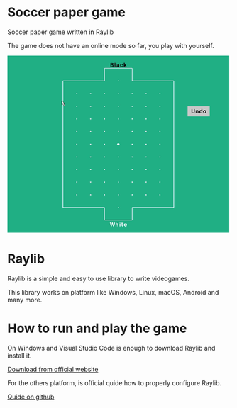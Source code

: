 # Soccer paper game

Soccer paper game written in Raylib 

The game does not have an online mode so far, you play with yourself.

<p>
<img src="SoccerPaper.gif" alt="" width="500" height="400" >
</p>

# Raylib 

Raylib is a simple and easy to use library to write videogames.

This library works on platform like Windows, Linux, macOS, Android and many more. 


# How to run and play the game

On Windows and Visual Studio Code is enough to download Raylib and install it.

<p>
<a href="https://www.raylib.com/" > Download from official website </a>
</p>

For the others platform, is official quide how to properly configure Raylib.

<p>
<a href="https://github.com/raysan5/raylib" > Quide on github </a>
</p>


